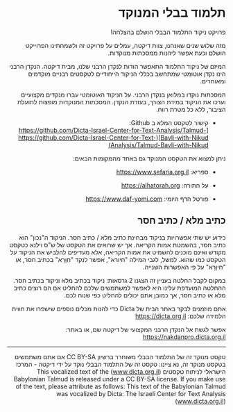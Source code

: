 <div dir="rtl">
    
# תלמוד בבלי המנוקד
פרויקט ניקוד התלמוד הבבלי הושלם בהצלחה! 

 מזה שלוש שנים שאנחנו, צוות דיקטה, עמלים על פרויקט זה ולשמחתינו הפרוייקט הושלם וכעת אפשר ליהנות ממסכתות מנוקדות. 
 
 המיזם של ניקוד התלמוד התאפשר הודות לנקדן הרבני שלנו, מבית דיקטה. הנקדן הרבני הינו נקדן אוטומטי שמתחשב בכללי הניקוד הייחודיים לטקסטים רבניים מוקדמים ומאוחרים.

 המסכתות נוקדו במלואן בנקדן הרבני. על הניקוד האוטומטי עברו מנקדים מקצועיים וערכו את הניקוד במידת הצורך, בעזרת הנקדן. המסכתות המנוקדות מופצות לתועלת הציבור, ללא כל מטרת רווח.

-   קישור לטקסט המלא ב Github:  
    [https://github.com/Dicta-Israel-Center-for-Text-Analysis/Talmud-Bavli-with-Nikud](https://github.com/Dicta-Israel-Center-for-Text-Analysis/Talmud-Bavli-with-Nikud)
    

ניתן למצוא את הטקסט המנוקד גם באחד מהמקומות הבאים:

-   ספריא: https://www.sefaria.org.il
    
-   על התורה: https://alhatorah.org
    
-   פורטל הדף היומי: https://www.daf-yomi.com
    


## כתיב מלא / כתיב חסר
כידוע יש שתי אפשרויות בניקוד מבחינת כתיב מלא / כתיב חסר. הניקוד ה"נכון" הוא כתיב חסר, בהשמטת אמות הקריאה. אך יש שרואים את הטקסט של ש"ס וילנא כטקסט מקודש ואינם מוכנים להשמיט את אמות הקריאה, אלא מעדיפים להלביש את הניקוד על הטקסט כמו שהוא. למשל, לגבי המילה "חיורא", אפשר לנקד "חִוָּרָא" בכתיב חסר, או "חִיוָּרָא" על פי האפשרות השנייה.

במקום לקבל החלטה בעניין זה הצגנו 2 גרסאות: ניקוד בכתיב מלא וניקוד בכתיב חסר.
ההחלטה המועדפת עלינו היא לאפשר למשתמשים שלכם להחליט אם הם רוצים כתיב מלא או כתיב חסר, אך כמובן אתם יכולים להחליט כפי שנוח לכם.


 אתם מוזמנים לבקר באתר הבית של Dicta כדי להנות מכלים נוספים שישפרו את חווית הלמידה שלכם: https://dicta.org.il

אפשר לגשת אל הנקדן הרבני המקצועי של דיקטה שם, או באתר: https://nakdanpro.dicta.org.il

-----

טקסט מנוקד זה של התלמוד הבבלי משוחרר ברשיון CC BY-SA
אם אתם משתמשים בטקסט מנוקד זה, נא ציינו: טקסט זה של התלמוד הבבלי נוקד על ידי דיקטה - המרכז הישראלי לניתוח טקסטים (www.dicta.org.il)
This vocalized text of the Babylonian Talmud is released under a CC BY-SA license.
If you make use of the text, please attribute as follows: This text of the Babylonian Talmud was vocalized by Dicta: The Israeli Center for Text Analysis (www.dicta.org.il)

</div>
